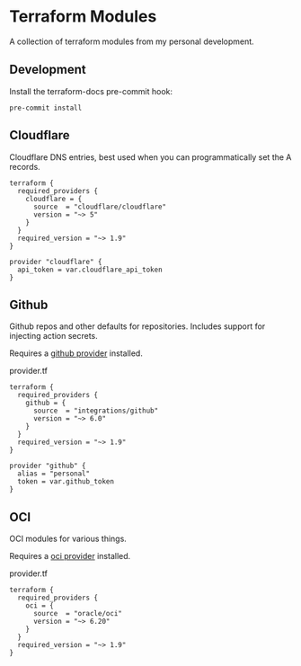 # Terraform Modules

A collection of terraform modules from my personal development.

## Development

Install the terraform-docs pre-commit hook:

```
pre-commit install
```

## Cloudflare

Cloudflare DNS entries, best used when you can programmatically set the A records.

```
terraform {
  required_providers {
    cloudflare = {
      source  = "cloudflare/cloudflare"
      version = "~> 5"
    }
  }
  required_version = "~> 1.9"
}
```

```
provider "cloudflare" {
  api_token = var.cloudflare_api_token
}
```

## Github

Github repos and other defaults for repositories. Includes support for injecting action secrets.

Requires a [github provider](https://registry.terraform.io/providers/integrations/github/6.6.0) installed.

provider.tf
```
terraform {
  required_providers {
    github = {
      source  = "integrations/github"
      version = "~> 6.0"
    }
  }
  required_version = "~> 1.9"
}

provider "github" {
  alias = "personal"
  token = var.github_token
}
```

## OCI

OCI modules for various things.

Requires a [oci provider](https://registry.terraform.io/providers/oracle/oci/latest) installed.

provider.tf
```
terraform {
  required_providers {
    oci = {
      source  = "oracle/oci"
      version = "~> 6.20"
    }
  }
  required_version = "~> 1.9"
}
```